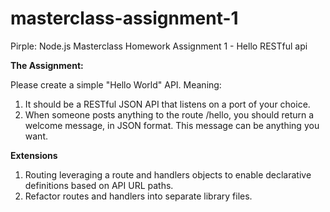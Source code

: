# masterclass-assignment-1
Pirple: Node.js Masterclass Homework Assignment 1 - Hello RESTful api 

**The Assignment:**

Please create a simple "Hello World" API. Meaning:

1. It should be a RESTful JSON API that listens on a port of your choice. 
1. When someone posts anything to the route /hello, you should return a welcome message, in JSON format. This message can be anything you want.

**Extensions**

1. Routing leveraging a route and handlers objects to enable declarative definitions based on API URL paths.
1. Refactor routes and handlers into separate library files.
